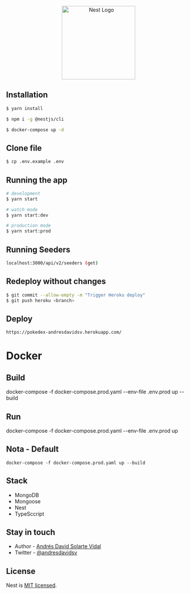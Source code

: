 <p align="center">
  <a href="http://nestjs.com/" target="blank"><img src="https://nestjs.com/img/logo-small.svg" width="200" alt="Nest Logo" /></a>
</p>

## Installation

```bash
$ yarn install
```

```bash
$ npm i -g @nestjs/cli
```

```bash
$ docker-compose up -d
```

## Clone file

```bash
$ cp .env.example .env
```

## Running the app

```bash
# development
$ yarn start

# watch mode
$ yarn start:dev

# production mode
$ yarn start:prod
```

## Running Seeders

```bash
localhost:3000/api/v2/seeders (get)
```

## Redeploy without changes

```bash
$ git commit --allow-empty -m "Trigger Heroku deploy"
$ git push heroku <branch>
```

## Deploy

```bash
https://pokedex-andresdavidsv.herokuapp.com/
```

# Docker

## Build
docker-compose -f docker-compose.prod.yaml --env-file .env.prod up --build

## Run
docker-compose -f docker-compose.prod.yaml --env-file .env.prod up

## Nota - Default
```
docker-compose -f docker-compose.prod.yaml up --build
```

## Stack

- MongoDB
- Mongoose
- Nest
- TypeSccript

## Stay in touch

- Author - [Andrés David Solarte Vidal](https://andresdavidsv.com)
- Twitter - [@andresdavidsv](https://twitter.com/andresdavidsv)

## License

Nest is [MIT licensed](LICENSE).
